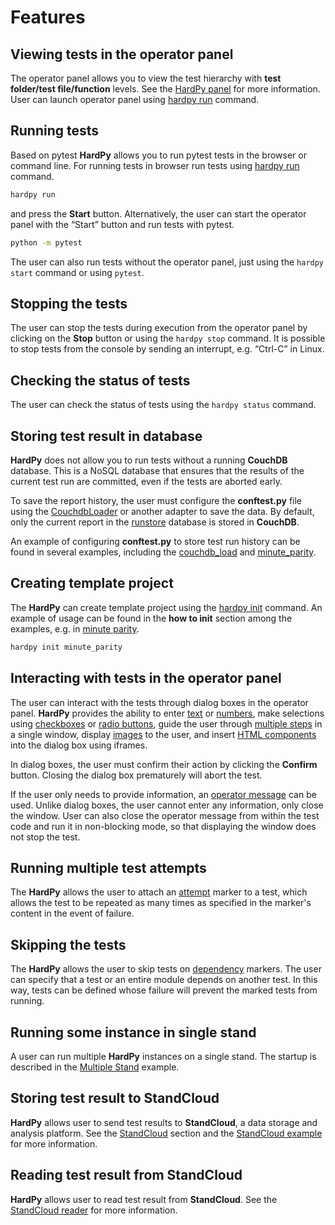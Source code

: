 # Features

## Viewing tests in the operator panel

The operator panel allows you to view the test hierarchy with **test folder/test file/function** levels.
See the [HardPy panel](./../documentation/hardpy_panel.md) for more information.
User can launch operator panel using [hardpy run](./../documentation/cli.md#hardpy-run) command.

## Running tests

Based on pytest **HardPy** allows you to run pytest tests in the browser or command line.
For running tests in browser run tests using [hardpy run](./../documentation/cli.md#hardpy-run) command.

```bash
hardpy run
```

and press the **Start** button.
Alternatively, the user can start the operator panel with the “Start” button and run tests with pytest.

```bash
python -m pytest
```

The user can also run tests without the operator panel, just using the `hardpy start` command or
using `pytest`.

## Stopping the tests

The user can stop the tests during execution from the operator panel by clicking on the **Stop** button
or using the `hardpy stop` command.
It is possible to stop tests from the console by sending an interrupt, e.g. “Ctrl-C” in Linux.

## Checking the status of tests

The user can check the status of tests using the `hardpy status` command.

## Storing test result in database

**HardPy** does not allow you to run tests without a running **CouchDB** database.
This is a NoSQL database that ensures that the results of the current test run are committed,
even if the tests are aborted early.

To save the report history, the user must configure the **conftest.py** file using the
[CouchdbLoader](./../documentation/pytest_hardpy.md#couchdbloader) or another adapter to save the data.
By default, only the current report in the [runstore](./../documentation/database.md#runstore-scheme)
database is stored in **CouchDB**.

An example of configuring **conftest.py** to store test run history can be found in several examples,
including the [couchdb_load](./../examples/couchdb_load.md) and
[minute_parity](./../examples/minute_parity.md).

## Creating template project

The **HardPy** can create template project using the [hardpy init](./../documentation/cli.md#hardpy-init)
command. An example of usage can be found in the **how to init** section among the examples, e.g. in
[minute parity](./../examples/minute_parity.md#how-to-start).

```bash
hardpy init minute_parity
```

## Interacting with tests in the operator panel

The user can interact with the tests through dialog boxes in the operator panel.
**HardPy** provides the ability to enter [text](./../documentation/hardpy_panel.md#text-input-field) or
[numbers](./../documentation/hardpy_panel.md#number-input-field), make selections using
[checkboxes](./../documentation/hardpy_panel.md#checkbox) or
[radio buttons](./../documentation/hardpy_panel.md#radiobutton),
guide the user through [multiple steps](./../documentation/hardpy_panel.md#multiple-steps)
in a single window, display [images](./../documentation/pytest_hardpy.md#imagecomponent) to the user,
and insert [HTML components](./../documentation/pytest_hardpy.md#htmlcomponent) into the dialog box using iframes.

In dialog boxes, the user must confirm their action by clicking the **Confirm** button.
Closing the dialog box prematurely will abort the test.

If the user only needs to provide information, an
[operator message](./../documentation/hardpy_panel.md#operator-message) can be used.
Unlike dialog boxes, the user cannot enter any information, only close the window.
User can also close the operator message from within the test code and run it in non-blocking mode,
so that displaying the window does not stop the test.

## Running multiple test attempts

The **HardPy** allows the user to attach an [attempt](./../documentation/pytest_hardpy.md#attempt)
marker to a test, which allows the test to be repeated as many times as specified in
the marker's content in the event of failure.

## Skipping the tests

The **HardPy** allows the user to skip tests on [dependency](./../documentation/pytest_hardpy.md#dependency)
markers. The user can specify that a test or an entire module depends on another test.
In this way, tests can be defined whose failure will prevent the marked tests from running.

## Running some instance in single stand

A user can run multiple **HardPy** instances on a single stand.
The startup is described in the [Multiple Stand](./../examples/multiple_stands.md) example.

## Storing test result to StandCloud

**HardPy** allows user to send test results to **StandCloud**, a data storage and analysis platform.
See the [StandCloud](./../documentation/stand_cloud.md) section and the
[StandCloud example](./../examples/stand_cloud.md) for more information.

## Reading test result from StandCloud

**HardPy** allows user to read test result from **StandCloud**.
See the [StandCloud reader](./../examples/stand_cloud_reader.md) for more information.
